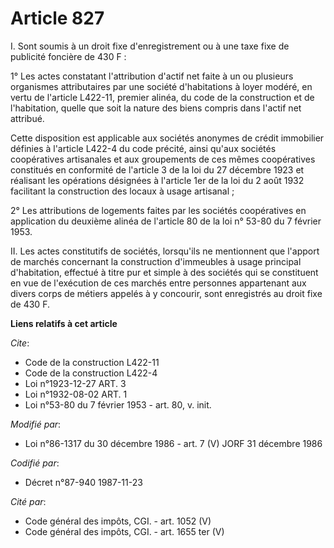 # Article 827

I. Sont soumis à un droit fixe d'enregistrement ou à une taxe fixe de publicité foncière de 430 F :

1° Les actes constatant l'attribution d'actif net faite à un ou plusieurs organismes attributaires par une société
d'habitations à loyer modéré, en vertu de l'article L422-11, premier alinéa, du code de la construction et de l'habitation,
quelle que soit la nature des biens compris dans l'actif net attribué.

Cette disposition est applicable aux sociétés anonymes de crédit immobilier définies à l'article L422-4 du code précité,
ainsi qu'aux sociétés coopératives artisanales et aux groupements de ces mêmes coopératives constitués en conformité de
l'article 3 de la loi du 27 décembre 1923 et réalisant les opérations désignées à l'article 1er de la loi du 2 août 1932
facilitant la construction des locaux à usage artisanal ;

2° Les attributions de logements faites par les sociétés coopératives en application du deuxième alinéa de l'article 80 de la
loi n° 53-80 du 7 février 1953.

II. Les actes constitutifs de sociétés, lorsqu'ils ne mentionnent que l'apport de marchés concernant la construction
d'immeubles à usage principal d'habitation, effectué à titre pur et simple à des sociétés qui se constituent en vue de
l'exécution de ces marchés entre personnes appartenant aux divers corps de métiers appelés à y concourir, sont enregistrés au
droit fixe de 430 F.

**Liens relatifs à cet article**

_Cite_:

  - Code de la construction L422-11
  - Code de la construction L422-4
  - Loi n°1923-12-27 ART. 3
  - Loi n°1932-08-02 ART. 1
  - Loi n°53-80 du 7 février 1953 - art. 80, v. init.

_Modifié par_:

  - Loi n°86-1317 du 30 décembre 1986 - art. 7 (V) JORF 31 décembre 1986

_Codifié par_:

  - Décret n°87-940 1987-11-23

_Cité par_:

  - Code général des impôts, CGI. - art. 1052 (V)
  - Code général des impôts, CGI. - art. 1655 ter (V)
